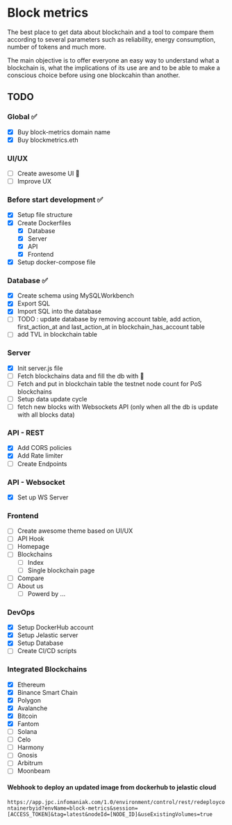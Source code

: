 # Block metrics

The best place to get data about blockchain and a tool to compare them according to several parameters such as reliability, energy consumption, number of tokens and much more.

The main objective is to offer everyone an easy way to understand what a blockchain is, what the implications of its use are and to be able to make a conscious choice before using one blockcahin than another.

## TODO

### Global :white_check_mark:

-   [x] Buy block-metrics domain name
-   [x] Buy blockmetrics.eth

### UI/UX

-   [ ] Create awesome UI :construction:
-   [ ] Improve UX

### Before start development :white_check_mark:

-   [x] Setup file structure
-   [x] Create Dockerfiles
    -   [x] Database
    -   [x] Server
    -   [x] API
    -   [x] Frontend
-   [x] Setup docker-compose file

### Database :white_check_mark:

-   [x] Create schema using MySQLWorkbench
-   [x] Export SQL
-   [x] Import SQL into the database
-   [ ] TODO : update database by removing account table, add action, first_action_at and last_action_at in blockchain_has_account table
-   [ ] add TVL in blockchain table

### Server

-   [x] Init server.js file
-   [ ] Fetch blockchains data and fill the db with :construction:
-   [ ] Fetch and put in blockchain table the testnet node count for PoS blockchains
-   [ ] Setup data update cycle
-   [ ] fetch new blocks with Websockets API (only when all the db is update with all blocks data)

### API - REST

-   [x] Add CORS policies
-   [x] Add Rate limiter
-   [ ] Create Endpoints

### API - Websocket

-   [x] Set up WS Server

### Frontend

-   [ ] Create awesome theme based on UI/UX
-   [ ] API Hook
-   [ ] Homepage
-   [ ] Blockchains
    -   [ ] Index
    -   [ ] Single blockchain page
-   [ ] Compare
-   [ ] About us
    -   [ ] Powerd by ...

### DevOps

-   [x] Setup DockerHub account
-   [x] Setup Jelastic server
-   [x] Setup Database
-   [ ] Create CI/CD scripts

### Integrated Blockchains

-   [x] Ethereum
-   [x] Binance Smart Chain
-   [x] Polygon
-   [x] Avalanche
-   [x] Bitcoin
-   [x] Fantom
-   [ ] Solana
-   [ ] Celo
-   [ ] Harmony
-   [ ] Gnosis
-   [ ] Arbitrum
-   [ ] Moonbeam

#### Webhook to deploy an updated image from dockerhub to jelastic cloud

`https://app.jpc.infomaniak.com/1.0/environment/control/rest/redeploycontainerbyid?envName=block-metrics&session=[ACCESS_TOKEN]&tag=latest&nodeId=[NODE_ID]&useExistingVolumes=true`
